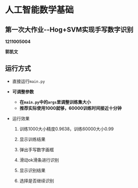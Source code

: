 # 人工智能数学基础

## 第一次大作业--Hog+SVM实现手写数字识别

**1211005004**

**郭凯文**



## 运行方式

- 直接运行`main.py`



- **可调整参数**
  - **在`main.py`中的`args`里调整训练集大小**
  - **推荐实际使用1000就够，60000训练时间接近十分钟**



- 运行效果

  1. 训练1000大小精度0.9638，训练60000大小0.99

  2. 显示训练结果
  3. 弹出手写数字画框
  4. 滑动ok滑条进行识别
  5. 显示识别结果
  6. 选择是否继续识别